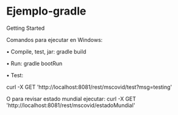 # Ejemplo-gradle

Getting Started

Comandos para ejecutar en Windows:

•	Compile, test, jar:
  gradle build

•	Run:
  gradle bootRun 

•	Test:

  curl -X GET 'http://localhost:8081/rest/mscovid/test?msg=testing'
  
  O para revisar estado mundial ejecutar:
  curl -X GET 'http://localhost:8081/rest/mscovid/estadoMundial'
